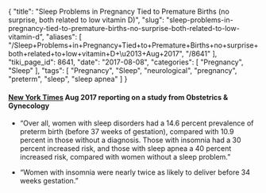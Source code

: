 {
    "title": "Sleep Problems in Pregnancy Tied to Premature Births (no surprise, both related to low vitamin D)",
    "slug": "sleep-problems-in-pregnancy-tied-to-premature-births-no-surprise-both-related-to-low-vitamin-d",
    "aliases": [
        "/Sleep+Problems+in+Pregnancy+Tied+to+Premature+Births+no+surprise+both+related+to+low+vitamin+D+\u2013+Aug+2017",
        "/8641"
    ],
    "tiki_page_id": 8641,
    "date": "2017-08-08",
    "categories": [
        "Pregnancy",
        "Sleep"
    ],
    "tags": [
        "Pregnancy",
        "Sleep",
        "neurological",
        "pregnancy",
        "preterm",
        "sleep",
        "sleep apnea"
    ]
}


#### [New York Times](https://www.nytimes.com/2017/08/08/well/family/sleep-problems-in-pregnancy-tied-to-premature-births.html?_r=0) Aug 2017 reporting on a study from Obstetrics & Gynecology

* “Over all, women with sleep disorders had a 14.6 percent prevalence of preterm birth (before 37 weeks of gestation), compared with 10.9 percent in those without a diagnosis. Those with insomnia had a 30 percent increased risk, and those with sleep apnea a 40 percent increased risk, compared with women without a sleep problem.”

* “Women with insomnia were nearly twice as likely to deliver before 34 weeks gestation.”